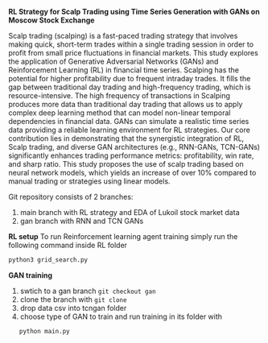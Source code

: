 **RL Strategy for Scalp Trading using Time Series Generation with GANs on Moscow Stock Exchange**

Scalp trading (scalping) is a fast-paced trading strategy that involves making quick, short-term trades within a single trading session in order to profit from small price fluctuations in financial markets. This study explores the application of Generative Adversarial Networks (GANs) and Reinforcement Learning (RL) in financial time series. Scalping has the potential for higher profitability due to frequent intraday trades. It fills the gap between traditional day trading and high-frequency trading, which is resource-intensive. The high frequency of transactions in Scalping produces more data than traditional day trading that allows us to apply complex deep learning method that can model non-linear temporal dependencies in financial data. GANs can simulate a realistic time series data providing a reliable learning environment for RL strategies. Our core contribution lies in demonstrating that the synergistic integration of RL, Scalp trading, and diverse GAN architectures (e.g., RNN-GANs, TCN-GANs) significantly enhances trading performance metrics: profitability, win rate, and sharp ratio. This study proposes the use of scalp trading based on neural network models, which yields an increase of over 10\% compared to manual trading or strategies using linear models.

Git repository consists of 2 branches:
1) main branch with RL strategy and EDA of Lukoil stock market data
2) gan branch with RNN and TCN GANs

**RL setup**
To run Reinforcement learning agent training simply run the following command inside RL folder
```python
python3 grid_search.py
```
**GAN training**
1) swtich to a gan branch ```git checkout gan```
2) clone the branch with ```git clone```
3) drop data csv into tcngan folder
4) choose type of GAN to train and run training in its folder with
```python
   python main.py
   ``` 

